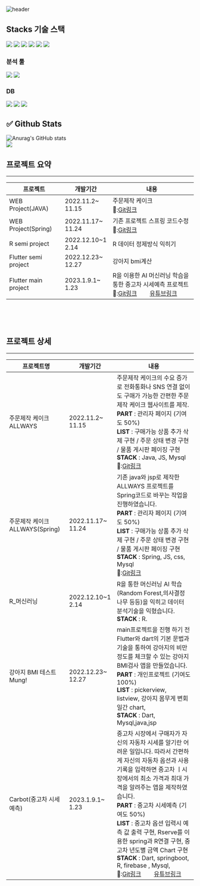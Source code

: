 ![header](https://capsule-render.vercel.app/api?type=soft&color=auto&height=300&section=header&text=WELLCOME%20&fontSize=90)    

Stacks 기술 스택
-------------

<img src="https://img.shields.io/badge/Flutter-02569B?style=for-the-badge&logo=Flutter&logoColor=black">   <img src="https://img.shields.io/badge/Spring-6DB33F?style=for-the-badge&logo=Spring&logoColor=black">   <img src="https://img.shields.io/badge/Python-3776AB?style=for-the-badge&logo=Python&logoColor=black">   <img src="https://img.shields.io/badge/Swift-F05138?style=for-the-badge&logo=Swift&logoColor=black">   <img src="https://img.shields.io/badge/Dart-0175C2?style=for-the-badge&logo=Dart&logoColor=black">   <img src="https://img.shields.io/badge/Flutter-02569B?style=for-the-badge&logo=Flutter&logoColor=black">

### 분석 툴    
<img src="https://img.shields.io/badge/R-276DC3?style=for-the-badge&logo=R&logoColor=black">   <img src="https://img.shields.io/badge/Python-3776AB?style=for-the-badge&logo=Python&logoColor=black">


### DB   
<img src="https://img.shields.io/badge/MySQL-4479A1?style=for-the-badge&logo=MySQL&logoColor=black">   <img src="https://img.shields.io/badge/SQLite-003B57?style=for-the-badge&logo=SQLite&logoColor=black">   <img src="https://img.shields.io/badge/Firebase-FFCA28?style=for-the-badge&logo=Firebase&logoColor=black">




✅ Github Stats    
-------------
![Anurag's GitHub stats](https://github-readme-stats.vercel.app/api?username=vxornjs11&show_icons=true&theme=radical) <br>
<img src="https://github-readme-stats.vercel.app/api/top-langs/?username=vxornjs11&layout=compact"><br>

## 프로젝트 요약
-----------
  |프로젝트|개발기간|내용|
  |------|---|---|
  |WEB Project(JAVA)|2022.11.2~ <br>   11.15|주문제작 케이크 <br>🔖:[Git링크](https://github.com/vxornjs11/MVC_Allways)|
  |WEB Project(Spring)|2022.11.17~  <br>  11.24|기존 프로젝트 스프링 코드수정 <br>🔖:[Git링크](https://github.com/vxornjs11/spring_portfolio1/tree/main)|
  |R semi project|2022.12.10~1  <br>  2.14|R 데이터 정제방식 익히기|
  |Flutter semi project|2022.12.23~  <br>  12.27|강아지 bmi계산|
  |Flutter main project|2023.1.9.1~  <br>  1.23|R을 이용한 AI 머신러닝 학습을 통한 중고차 시세예측 프로젝트 <br> 🔖:[Git링크](https://github.com/vxornjs11/R-Spring-Flutter/tree/parktekwon) <img src="https://user-images.githubusercontent.com/113036608/213998064-91428e50-80ec-4e94-b89c-dd6f9217d162.png" width="30" height="15" />[유튜브링크](https://www.youtube.com/watch?v=fujMvps_eR8&t=166s)|
  
  
<br><br><br>
  
 ## 프로젝트 상세
-----------
 |프로젝트명|개발기간|내용|
  |------|---|---|
  |주문제작 케이크 ALLWAYS|2022.11.2~ <br>   11.15| 주문제작 케이크의 수요 증가로 전화통화나 SNS 연결 없이도 구매가 가능한 간편한 주문제작 케이크 웹사이트를 제작. <br>**PART** : 관리자 페이지 (기여도 50%)<br>**LIST** : 구매가능 상품 추가 삭제 구현 / 주문 상태 변경 구현 / 물품 게시판 페이징 구현<br>**STACK** : Java, JS, Mysql  <br>🔖:[Git링크](https://github.com/vxornjs11/MVC_Allways)|
  |주문제작 케이크 ALLWAYS(Spring)|2022.11.17~  <br>  11.24| 기존 java와 jsp로 제작한 ALLWAYS 프로젝트를 Spring코드로 바꾸는 작업을 진행하였습니다. <br>**PART** : 관리자 페이지 (기여도 50%)<br>**LIST** : 구매가능 상품 추가 삭제 구현 / 주문 상태 변경 구현 / 물품 게시판 페이징 구현<br>**STACK** : Spring, JS, css, Mysql  <br>🔖:[Git링크](https://github.com/vxornjs11/spring_portfolio1/tree/main)|
  |R_머신러닝|2022.12.10~1  <br>  2.14| R을 통한 머신러닝 AI 학습(Random Forest,의사결정 나무 등등)을 익히고 데이터 분석기술을 익혔습니다. **STACK** : R. |
  |강아지 BMI 테스트 Mung!|2022.12.23~  <br>  12.27| main프로젝트을 진행 하기 전 Flutter와 dart의 기본 문법과 기술을 통하여 강아지의 비만 정도를 체크할 수 있는 강아지 BMI검사 앱을 만들었습니다. <br>**PART** : 개인프로젝트 (기여도 100%)<br>**LIST** : pickerview, listview, 강아지 몸무게 변회 일간 chart, <br>**STACK** : Dart, Mysql,java,jsp|
  |Carbot(중고차 시세예측)|2023.1.9.1~  <br>  1.23| 중고차 시장에서 구매자가 자신의 자동차 시세를 알기란 어려운 일입니다. 따라서 간편하게 자신의 자동차 옵션과 사용 기록을 입력하면 중고차 ㅣ시장에서의 최소 가격과 최대 가격을 알려주는 앱을 제작하였습니다. <br> **PART** : 중고차 시세예측 (기여도 50%)<br>**LIST** : 중고차 옵션 입력시 예측 값 출력 구현, Rserve를 이용한 spring과 R연결 구현, 중고차 년도별 금액 Chart 구현 <br>**STACK** : Dart, springboot, R, firebase , Mysql, <br>🔖:[Git링크](https://github.com/vxornjs11/R-Spring-Flutter/tree/parktekwon) <img src="https://user-images.githubusercontent.com/113036608/213998064-91428e50-80ec-4e94-b89c-dd6f9217d162.png" width="30" height="15" />[유튜브링크](https://www.youtube.com/watch?v=fujMvps_eR8&t=166s)|
